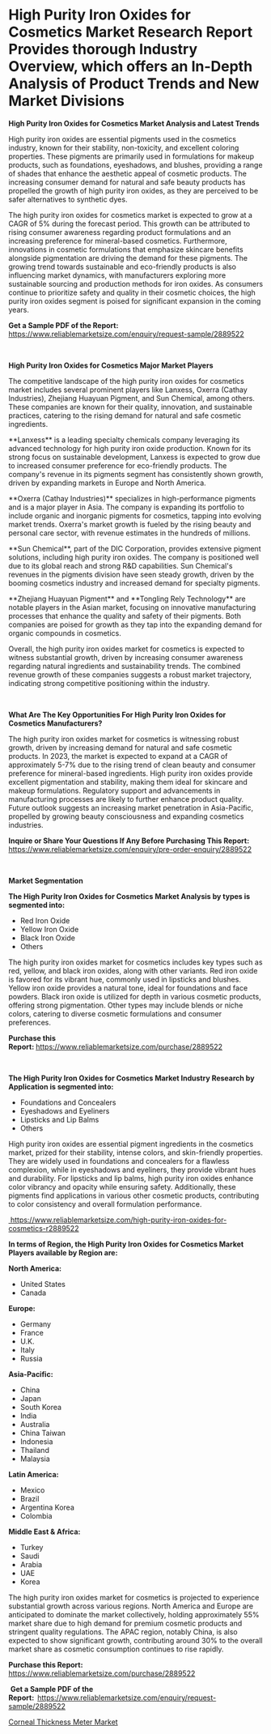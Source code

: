 <p><h1>High Purity Iron Oxides for Cosmetics Market Research Report Provides thorough Industry Overview, which offers an In-Depth Analysis of Product Trends and New Market Divisions</h1></p><p><strong>High Purity Iron Oxides for Cosmetics Market Analysis and Latest Trends</strong></p>
<p><p>High purity iron oxides are essential pigments used in the cosmetics industry, known for their stability, non-toxicity, and excellent coloring properties. These pigments are primarily used in formulations for makeup products, such as foundations, eyeshadows, and blushes, providing a range of shades that enhance the aesthetic appeal of cosmetic products. The increasing consumer demand for natural and safe beauty products has propelled the growth of high purity iron oxides, as they are perceived to be safer alternatives to synthetic dyes.</p><p>The high purity iron oxides for cosmetics market is expected to grow at a CAGR of 5% during the forecast period. This growth can be attributed to rising consumer awareness regarding product formulations and an increasing preference for mineral-based cosmetics. Furthermore, innovations in cosmetic formulations that emphasize skincare benefits alongside pigmentation are driving the demand for these pigments. The growing trend towards sustainable and eco-friendly products is also influencing market dynamics, with manufacturers exploring more sustainable sourcing and production methods for iron oxides. As consumers continue to prioritize safety and quality in their cosmetic choices, the high purity iron oxides segment is poised for significant expansion in the coming years.</p></p>
<p><strong>Get a Sample PDF of the Report:&nbsp;</strong> <a href="https://www.reliablemarketsize.com/enquiry/request-sample/2889522?utm_campaign=2773&utm_medium=2&utm_source=Github&utm_content=ia&utm_term=14032025&utm_id=high-purity-iron-oxides-for-cosmetics">https://www.reliablemarketsize.com/enquiry/request-sample/2889522</a></p>
<p>&nbsp;</p>
<p><strong>High Purity Iron Oxides for Cosmetics Major Market Players</strong></p>
<p><p>The competitive landscape of the high purity iron oxides for cosmetics market includes several prominent players like Lanxess, Oxerra (Cathay Industries), Zhejiang Huayuan Pigment, and Sun Chemical, among others. These companies are known for their quality, innovation, and sustainable practices, catering to the rising demand for natural and safe cosmetic ingredients.</p><p>**Lanxess** is a leading specialty chemicals company leveraging its advanced technology for high purity iron oxide production. Known for its strong focus on sustainable development, Lanxess is expected to grow due to increased consumer preference for eco-friendly products. The company's revenue in its pigments segment has consistently shown growth, driven by expanding markets in Europe and North America.</p><p>**Oxerra (Cathay Industries)** specializes in high-performance pigments and is a major player in Asia. The company is expanding its portfolio to include organic and inorganic pigments for cosmetics, tapping into evolving market trends. Oxerra's market growth is fueled by the rising beauty and personal care sector, with revenue estimates in the hundreds of millions.</p><p>**Sun Chemical**, part of the DIC Corporation, provides extensive pigment solutions, including high purity iron oxides. The company is positioned well due to its global reach and strong R&D capabilities. Sun Chemical's revenues in the pigments division have seen steady growth, driven by the booming cosmetics industry and increased demand for specialty pigments.</p><p>**Zhejiang Huayuan Pigment** and **Tongling Rely Technology** are notable players in the Asian market, focusing on innovative manufacturing processes that enhance the quality and safety of their pigments. Both companies are poised for growth as they tap into the expanding demand for organic compounds in cosmetics.</p><p>Overall, the high purity iron oxides market for cosmetics is expected to witness substantial growth, driven by increasing consumer awareness regarding natural ingredients and sustainability trends. The combined revenue growth of these companies suggests a robust market trajectory, indicating strong competitive positioning within the industry.</p></p>
<p>&nbsp;</p>
<p><strong>What Are The Key Opportunities For High Purity Iron Oxides for Cosmetics Manufacturers?</strong></p>
<p><p>The high purity iron oxides market for cosmetics is witnessing robust growth, driven by increasing demand for natural and safe cosmetic products. In 2023, the market is expected to expand at a CAGR of approximately 5-7% due to the rising trend of clean beauty and consumer preference for mineral-based ingredients. High purity iron oxides provide excellent pigmentation and stability, making them ideal for skincare and makeup formulations. Regulatory support and advancements in manufacturing processes are likely to further enhance product quality. Future outlook suggests an increasing market penetration in Asia-Pacific, propelled by growing beauty consciousness and expanding cosmetics industries.</p></p>
<p><strong>Inquire or Share Your Questions If Any Before Purchasing This Report:</strong> <a href="https://www.reliablemarketsize.com/enquiry/pre-order-enquiry/2889522?utm_campaign=2773&utm_medium=2&utm_source=Github&utm_content=ia&utm_term=14032025&utm_id=high-purity-iron-oxides-for-cosmetics">https://www.reliablemarketsize.com/enquiry/pre-order-enquiry/2889522</a></p>
<p>&nbsp;</p>
<p><strong>Market Segmentation</strong></p>
<p><strong>The High Purity Iron Oxides for Cosmetics Market Analysis by types is segmented into:</strong></p>
<p><ul><li>Red Iron Oxide</li><li>Yellow Iron Oxide</li><li>Black Iron Oxide</li><li>Others</li></ul></p>
<p><p>The high purity iron oxides market for cosmetics includes key types such as red, yellow, and black iron oxides, along with other variants. Red iron oxide is favored for its vibrant hue, commonly used in lipsticks and blushes. Yellow iron oxide provides a natural tone, ideal for foundations and face powders. Black iron oxide is utilized for depth in various cosmetic products, offering strong pigmentation. Other types may include blends or niche colors, catering to diverse cosmetic formulations and consumer preferences.</p></p>
<p><strong>Purchase this Report:&nbsp;</strong><a href="https://www.reliablemarketsize.com/purchase/2889522?utm_campaign=2773&utm_medium=2&utm_source=Github&utm_content=ia&utm_term=14032025&utm_id=high-purity-iron-oxides-for-cosmetics">https://www.reliablemarketsize.com/purchase/2889522</a></p>
<p>&nbsp;</p>
<p><strong>The High Purity Iron Oxides for Cosmetics Market Industry Research by Application is segmented into:</strong></p>
<p><ul><li>Foundations and Concealers</li><li>Eyeshadows and Eyeliners</li><li>Lipsticks and Lip Balms</li><li>Others</li></ul></p>
<p><p>High purity iron oxides are essential pigment ingredients in the cosmetics market, prized for their stability, intense colors, and skin-friendly properties. They are widely used in foundations and concealers for a flawless complexion, while in eyeshadows and eyeliners, they provide vibrant hues and durability. For lipsticks and lip balms, high purity iron oxides enhance color vibrancy and opacity while ensuring safety. Additionally, these pigments find applications in various other cosmetic products, contributing to color consistency and overall formulation performance.</p></p>
<p><a href="https://www.reliablemarketsize.com/high-purity-iron-oxides-for-cosmetics-r2889522?utm_campaign=2773&utm_medium=2&utm_source=Github&utm_content=ia&utm_term=14032025&utm_id=high-purity-iron-oxides-for-cosmetics">&nbsp;https://www.reliablemarketsize.com/high-purity-iron-oxides-for-cosmetics-r2889522</a></p>
<p><strong>In terms of Region, the High Purity Iron Oxides for Cosmetics Market Players available by Region are:</strong></p>
<p>
    <p> <strong> North America: </strong>
        <ul>
            <li>United States</li>
            <li>Canada</li>
        </ul>
        </p> 
    <p> <strong> Europe: </strong>
        <ul>
            <li>Germany</li>
            <li>France</li>
            <li>U.K.</li>
            <li>Italy</li>
            <li>Russia</li>
        </ul>
        </p> 
    <p> <strong> Asia-Pacific: </strong>
        <ul>
            <li>China</li>
            <li>Japan</li>
            <li>South Korea</li>
            <li>India</li>
            <li>Australia</li>
            <li>China Taiwan</li>
            <li>Indonesia</li>
            <li>Thailand</li>
            <li>Malaysia</li>
        </ul>
        </p> 
    <p> <strong> Latin America: </strong>
        <ul>
            <li>Mexico</li>
            <li>Brazil</li>
            <li>Argentina Korea</li>
            <li>Colombia</li>
        </ul>
        </p> 
    <p> <strong> Middle East & Africa: </strong>
        <ul>
            <li>Turkey</li>
            <li>Saudi</li>
            <li>Arabia</li>
            <li>UAE</li>
            <li>Korea</li>
        </ul>
    </p>
    </p>
<p><p>The high purity iron oxides market for cosmetics is projected to experience substantial growth across various regions. North America and Europe are anticipated to dominate the market collectively, holding approximately 55% market share due to high demand for premium cosmetic products and stringent quality regulations. The APAC region, notably China, is also expected to show significant growth, contributing around 30% to the overall market share as cosmetic consumption continues to rise rapidly.</p></p>
<p><strong>Purchase this Report: </strong><a href="https://www.reliablemarketsize.com/purchase/2889522?utm_campaign=2773&utm_medium=2&utm_source=Github&utm_content=ia&utm_term=14032025&utm_id=high-purity-iron-oxides-for-cosmetics">https://www.reliablemarketsize.com/purchase/2889522</a></p>
<p>&nbsp;<strong>Get a Sample PDF of the Report:&nbsp;&nbsp;</strong><a href="https://www.reliablemarketsize.com/enquiry/request-sample/2889522?utm_campaign=2773&utm_medium=2&utm_source=Github&utm_content=ia&utm_term=14032025&utm_id=high-purity-iron-oxides-for-cosmetics">https://www.reliablemarketsize.com/enquiry/request-sample/2889522</a></p>
<p><strong></strong></p>
<p><p><a href="https://github.com/raffadongraffadong/Market-Research-Report-List-1/blob/main/corneal-thickness-meter-market.md?utm_campaign=2773&utm_medium=2&utm_source=Github&utm_content=ia&utm_term=14032025&utm_id=high-purity-iron-oxides-for-cosmetics">Corneal Thickness Meter Market</a></p></p>